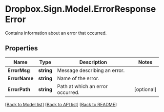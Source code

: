 # Dropbox.Sign.Model.ErrorResponseError
Contains information about an error that occurred.

## Properties

Name | Type | Description | Notes
------------ | ------------- | ------------- | -------------
**ErrorMsg** | **string** |  Message describing an error.  | 
**ErrorName** | **string** |  Name of the error.  | 
**ErrorPath** | **string** |  Path at which an error occurred.  | [optional] 

[[Back to Model list]](../README.md#documentation-for-models) [[Back to API list]](../README.md#documentation-for-api-endpoints) [[Back to README]](../README.md)

